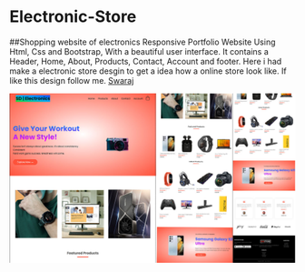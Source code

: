 # Electronic-Store
##Shopping website of electronics
Responsive Portfolio Website Using Html, Css and Bootstrap, With a beautiful user interface. It contains a Header, Home, About, Products, Contact, Account and footer. Here i had make a electronic store desgin to get a idea how a online store look like.
If like this design follow me. [Swaraj](https://github.com/Swaraj40)

![Resume cv](/Preview1.jpg)
